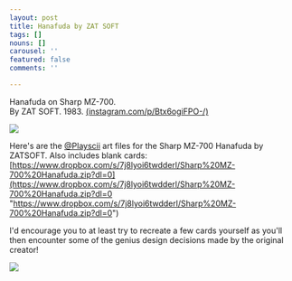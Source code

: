 ```yaml
---
layout: post
title: Hanafuda by ZAT SOFT
tags: []
nouns: []
carousel: ''
featured: false
comments: ''

---
```

Hanafuda on Sharp MZ-700.   
By ZAT SOFT. 1983. [(instagram.com/p/Btx6ogiFPO-/)](https://www.instagram.com/p/Btx6ogiFPO-/)

![](https://pbs.twimg.com/media/DzNGU74W0AAicys.jpg)

Here's are the [@Playscii](https://twitter.com/Playscii) art files for the Sharp MZ-700 Hanafuda by ZATSOFT. Also includes blank cards: [https://www.dropbox.com/s/7j8lyoi6twdderl/Sharp%20MZ-700%20Hanafuda.zip?dl=0](https://www.dropbox.com/s/7j8lyoi6twdderl/Sharp%20MZ-700%20Hanafuda.zip?dl=0 "https://www.dropbox.com/s/7j8lyoi6twdderl/Sharp%20MZ-700%20Hanafuda.zip?dl=0")  
  
I'd encourage you to at least try to recreate a few cards yourself as you'll then encounter some of the genius design decisions made by the original creator!

![](https://pbs.twimg.com/media/Ew3r2xiXEAgrqWj.png)
